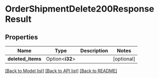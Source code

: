 # OrderShipmentDelete200ResponseResult

## Properties

Name | Type | Description | Notes
------------ | ------------- | ------------- | -------------
**deleted_items** | Option<**i32**> |  | [optional]

[[Back to Model list]](../README.md#documentation-for-models) [[Back to API list]](../README.md#documentation-for-api-endpoints) [[Back to README]](../README.md)


